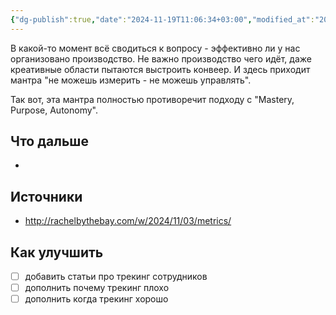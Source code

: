 ```yaml
---
{"dg-publish":true,"date":"2024-11-19T11:06:34+03:00","modified_at":"2024-12-01T23:09:05+03:00","tags":["status/writing"],"permalink":"/forge/mgmt/трекинг сотрудников/","dgPassFrontmatter":true}
---
```



В какой-то момент всё сводиться к вопросу - эффективно ли у нас организовано производство. Не важно производство чего идёт, даже креативные области пытаются выстроить конвеер. И здесь приходит мантра "не можешь измерить - не можешь управлять".

Так вот, эта мантра полностью противоречит подходу с "Mastery, Purpose, Autonomy". 


## Что дальше



- 

## Источники



- http://rachelbythebay.com/w/2024/11/03/metrics/

## Как улучшить

- [ ] добавить статьи про трекинг сотрудников
- [ ] дополнить почему трекинг плохо
- [ ] дополнить когда трекинг хорошо
